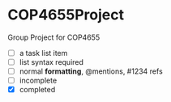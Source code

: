 COP4655Project
==============

Group Project for COP4655

- [ ] a task list item
- [ ] list syntax required
- [ ] normal **formatting**, @mentions, #1234 refs
- [ ] incomplete
- [x] completed
